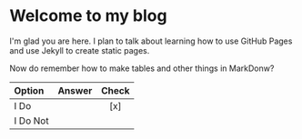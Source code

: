 # Welcome to my blog

I'm glad you are here. I plan to talk about learning how to use GitHub Pages and use Jekyll to create static pages.

Now do remember how to make tables and other things in MarkDonw?

| Option    | Answer  | Check |
|:---       |:---     |:---:  |
| I Do      |         | [x]   |
| I Do Not  |         |       |
